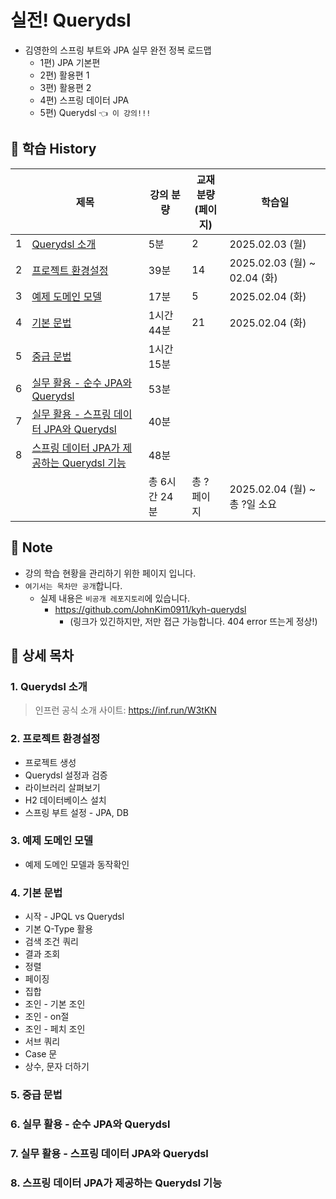 # 실전! Querydsl

- 김영한의 스프링 부트와 JPA 실무 완전 정복 로드맵
    - 1편) JPA 기본편
    - 2편) 활용편 1
    - 3편) 활용편 2 
    - 4편) 스프링 데이터 JPA 
    - 5편) Querydsl `👈 이 강의!!!`

## 📅 학습 History

|   | 제목                                                                | 강의 분량     | 교재 분량<br>(페이지) | 학습일                          |
|---|-------------------------------------------------------------------|-----------|----------------|------------------------------|
| 1 | [Querydsl 소개](#1-querydsl-소개)                                     | 5분        | 2              | 2025.02.03 (월)               |
| 2 | [프로젝트 환경설정](#2-프로젝트-환경설정)                                         | 39분       | 14             | 2025.02.03 (월) ~ 02.04 (화)   |
| 3 | [예제 도메인 모델](#3-예제-도메인-모델)                                         | 17분       | 5              | 2025.02.04 (화)               |
| 4 | [기본 문법](#4-기본-문법)                                                 | 1시간 44분   | 21             | 2025.02.04 (화)               |
| 5 | [중급 문법](#5-중급-문법)                                                 | 1시간 15분   |                |                              |
| 6 | [실무 활용 - 순수 JPA와 Querydsl](#6-실무-활용---순수-jpa와-querydsl)           | 53분       |                |                              |
| 7 | [실무 활용 - 스프링 데이터 JPA와 Querydsl](#7-실무-활용---스프링-데이터-jpa와-querydsl) | 40분       |                |                              |
| 8 | [스프링 데이터 JPA가 제공하는 Querydsl 기능](#8-스프링-데이터-jpa가-제공하는-querydsl-기능) | 48분       |                |                              |
|   |                                                                   | 총 6시간 24분 | 총 ? 페이지        | 2025.02.04 (월) ~ <br>총 ?일 소요 |

## 📌 Note

- 강의 학습 현황을 관리하기 위한 페이지 입니다.
- `여기서는 목차만 공개`합니다.
    - 실제 내용은 `비공개 레포지토리`에 있습니다.
        - https://github.com/JohnKim0911/kyh-querydsl
          - (링크가 있긴하지만, 저만 접근 가능합니다. 404 error 뜨는게 정상!)

## 🔎 상세 목차

### 1. Querydsl 소개

> 인프런 공식 소개 사이트: https://inf.run/W3tKN

### 2. 프로젝트 환경설정

- 프로젝트 생성
- Querydsl 설정과 검증
- 라이브러리 살펴보기
- H2 데이터베이스 설치
- 스프링 부트 설정 - JPA, DB

### 3. 예제 도메인 모델

- 예제 도메인 모델과 동작확인

### 4. 기본 문법

- 시작 - JPQL vs Querydsl
- 기본 Q-Type 활용
- 검색 조건 쿼리
- 결과 조회
- 정렬
- 페이징
- 집합
- 조인 - 기본 조인
- 조인 - on절
- 조인 - 페치 조인
- 서브 쿼리
- Case 문
- 상수, 문자 더하기

### 5. 중급 문법
### 6. 실무 활용 - 순수 JPA와 Querydsl
### 7. 실무 활용 - 스프링 데이터 JPA와 Querydsl
### 8. 스프링 데이터 JPA가 제공하는 Querydsl 기능